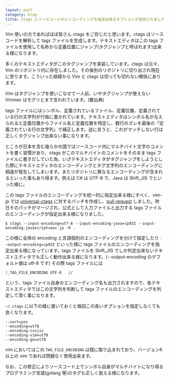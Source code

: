 ```yaml
---
layout: post
category: blog
title: ctags にソースコードのエンコーディングを指定出来るオプションが追加されました。
---
```


Vim 使いの方であればほぼ皆さん ctags をご存じだと思います。ctags はソースコードを解析して tags ファイルを生成します。テキストエディタはこの tags ファイルを使用して名称から定義位置にジャンプ(タグジャンプと呼ばれます)出来る様になります。

多くのテキストエディタがこのタグジャンプを実装しています。ctags は元々、Vim のリポジトリ内に存在しました。その後別のリポジトリに切り出され現在に至ります。こういった経緯から Vim と ctags は切っても切れない関係にあります。

Vim はタグジャンプを使いこなせて一人前、いやタグジャンプが使えない Vimmer はモグリとまで言われています。(要出典)

tags ファイルにはシンボル、定義されているファイル、定義位置、定義されている行の文字列が行毎に書かれています。テキストエディタはシンボル名が与えられると定義位置からファイル名と定義位置を特定し、数行のズレを最後の「定義されている行の文字列」で補正します。逆に言うと、これがマッチしない行は正しくタグジャンプ出来ない事になります。

ところが日本を含む幾らかの国ではソースコード内にマルチバイト文字のコメントを書く習慣があり、ctags がこのマルチバイトのコメントをそのまま tags ファイルに書きだしていた為、いざテキストエディタがタグジャンプをしようとした際にテキストエディタのエンコーディングとタグ文字列のエンコーディングに相違が発生してしまいます。またリポジトリに異なるエンコーディングが含まれるといった事もあり得ます。例えば C# は UTF-8 で、Java は Shift_JIS でといった様に。

この tags ファイルのエンコーディングを統一的に指定出来る様にすべく、vim-jp では [universal-ctags](https://ctags.io/) に対するパッチを作成し、[pull-request](https://github.com/universal-ctags/ctags/pull/419) しました。昨日そのパッチがマージされ、公式として入力ファイルと出力する tags ファイルのエンコーディングが指定出来る様になりました。

```
$ ctags --input-encoding=utf-8 --input-encoding-java=cp932 --input-encoding-javascript=euc-jp -R .
```

この様に全体の encoding と言語個別のエンコーディングを分けて指定したり `--output-encoding=cp932` といった様に tags ファイルのエンコーディングを指定出来る様になっています。tags ファイルを Shift_JIS でしか判定出来ないテキストエディタでも正しく動作出来る様になります。(--output-encoding のデフォルト値は utf-8 です)
その際 tags ファイルには

```
!_TAG_FILE_ENCODING	UTF-8	//
```

という、tags ファイル自身のエンコーディング名も出力されますので、各テキストエディタではこの文字列を判断して tags ファイルのエンコーディングを判定して頂く事になります。

`~/.ctags` に以下の様に書いておくと毎回この長いオプションを指定しなくても良くなります。

```
--sort=yes
--encoding=utf8
--encoding-c=sjis
--encoding-vim=utf8
--encoding-go=utf8
```

vim においてはこの `TAG_FILE_ENCODING` は既に取り込まれており、バージョン6以上の vim であれば問題なく使用出来ます。

なお、この修正によりソースコード上でシンボル自身がマルチバイトになり得るプログラミング言語(golang 等)のタグも正しく扱える様になります。
